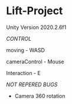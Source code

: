 # Lift-Project

Unity Version 2020.2.6f1

*CONTROL*

moving - WASD

cameraControl - Mouse

Interaction - E


*NOT REPERED BUGS*

- Camera 360 rotation
